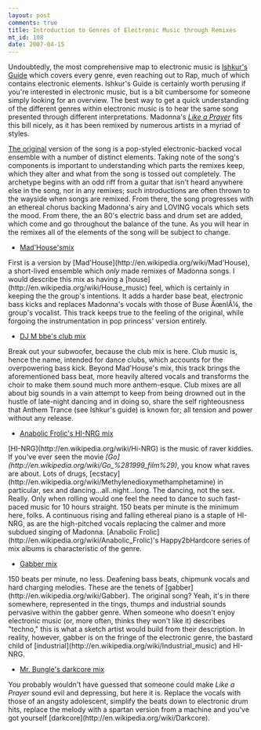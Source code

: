 ```yaml
--- 
layout: post
comments: true
title: Introduction to Genres of Electronic Music through Remixes
mt_id: 108
date: 2007-04-15
---
```

Undoubtedly, the most comprehensive map to electronic music is [Ishkur's Guide](http://www.di.fm/edmguide/edmguide.html) which covers every genre, even reaching out to Rap, much of which contains electronic elements.  Ishkur's Guide is certainly worth perusing if you're interested in electronic music, but is a bit cumbersome for someone simply looking for an overview.  The best way to get a quick understanding of the different genres within electronic music is to hear the same song presented through different interpretations.  Madonna's [<em>Like a Prayer</em>](http://en.wikipedia.org/wiki/Like_a_Prayer_%28song%29) fits this bill nicely, as it has been remixed by numerous artists in a myriad of styles.

[The original](http://dinomite.net/static/music/madonna-like-a-prayer-original.mp3) version of the song is a pop-styled electronic-backed vocal ensemble with a number of distinct elements.  Taking note of the song's components is important to understanding which parts the remixes keep, which they alter and what from the song is tossed out completely.  The archetype begins with an odd riff from a guitar that isn't heard anywhere else in the song, nor in any remixes; such introductions are often thrown to the wayside when songs are remixed.  From there, the song progresses with an ethereal chorus backing Madonna's airy and LOVING vocals which sets the mood.  From there, the an 80's electric bass and drum set are added, which come and go throughout the balance of the tune.  As you will hear in the remixes all of the elements of the song will be subject to change.

<ul>
<li><a href="http://dinomite.net/static/music/like-a-prayer-house-mix.mp3">Mad'House'smix</a></li>
</ul>
First is a version by [Mad'House](http://en.wikipedia.org/wiki/Mad'House), a short-lived ensemble which <em>only</em> made remixes of Madonna songs.  I would describe this mix as having a [house](http://en.wikipedia.org/wiki/House_music) feel, which is certainly in keeping the the group's intentions.  It adds a harder base beat, electronic bass kicks and replaces Madonna's vocals with those of Buse ÃœnlÃ¼, the group's vocalist.  This track keeps true to the feeling of the original, while forgoing the instrumentation in pop princess' version entirely.

<ul>
<li><a href="http://dinomite.net/static/music/like-a-prayer-club-mix.mp3">DJ M bbe's club mix</a></li>
</ul>
Break out your subwoofer, because the club mix is here.  Club music is, hence the name, intended for dance clubs, which accounts for the overpowering bass kick.  Beyond Mad'House's mix, this track brings the aforementioned bass beat, more heavily altered vocals and transforms the choir to make them sound much more anthem-esque.  Club mixes are all about big sounds in a vain attempt to keep from being drowned out in the hustle of late-night dancing and in doing so, share the self righteousness that Anthem Trance (see Ishkur's guide) is known for; all tension and power without any release.

<ul>
<li><a href="http://dinomite.net/static/music/like-a-prayer-hi-nrg-mix.mp3">Anabolic Frolic's HI-NRG mix</a></li>
</ul>
[HI-NRG](http://en.wikipedia.org/wiki/Hi-NRG) is the music of raver kiddies.  If you've ever seen the movie <em>[Go](http://en.wikipedia.org/wiki/Go_%281999_film%29)</em>, you know what raves are about.  Lots of drugs, [ecstacy](http://en.wikipedia.org/wiki/Methylenedioxymethamphetamine) in particular, sex and dancing...all..night...long.  The dancing, not the sex.  Really.  Only when rolling would one feel the need to dance to such fast-paced music for 10 hours straight.  150 beats per minute is the minimum here, folks.  A continuous rising and falling ethereal piano is a staple of HI-NRG, as are the high-pitched vocals replacing the calmer and more subdued singing of Madonna.  [Anabolic Frolic](http://en.wikipedia.org/wiki/Anabolic_Frolic)'s Happy2bHardcore series of mix albums is characteristic of the genre.

<ul>
<li><a href="http://dinomite.net/static/music/like-a-prayer-gabber-mix.mp3">Gabber mix</a></li>
</ul>
150 beats per minute, no less.  Deafening bass beats, chipmunk vocals and hard charging melodies.  These are the tenets of [gabber](http://en.wikipedia.org/wiki/Gabber).  The original song?  Yeah, it's in there somewhere, represented in the tings, thumps and industrial sounds pervasive within the gabber genre.  When someone who doesn't enjoy electronic music (or, more often, thinks they won't like it) describes "techno," this is what a sketch artist would build from their description.  In reality, however, gabber is on the fringe of the electronic genre, the bastard child of [industrial](http://en.wikipedia.org/wiki/Industrial_music) and HI-NRG.

<ul>
<li><a href="http://dinomite.net/static/music/like-a-prayer-darkcore-mix.mp3">Mr. Bungle's darkcore mix</a></li>
</ul>
You probably wouldn't have guessed that someone could make <em>Like a Prayer</em> sound evil and depressing, but here it is.  Replace the vocals with those of an angsty adolescent, simplify the beats down to electronic drum hits, replace the melody with a spartan version from a machine and you've got yourself [darkcore](http://en.wikipedia.org/wiki/Darkcore). 
